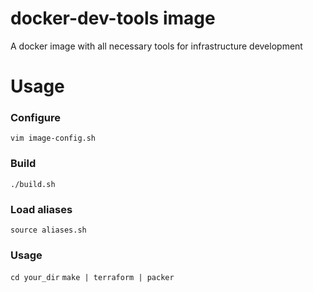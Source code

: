 # docker-dev-tools image

A docker image with all necessary tools for infrastructure development


# Usage

### Configure

`vim image-config.sh`

### Build

`./build.sh`

### Load aliases

`source aliases.sh`

### Usage

`cd your_dir`
`make | terraform | packer`
